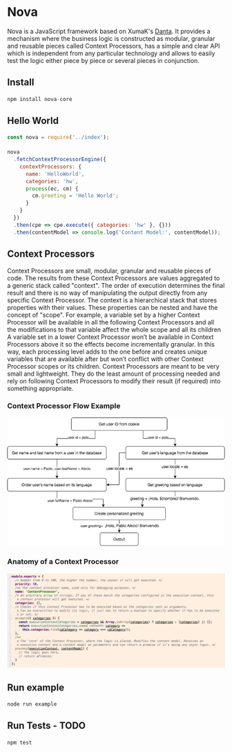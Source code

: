 # Nova

Nova is a JavaScript framework based on XumaK's [Danta](https://github.com/DantaFramework). It provides a mechanism where the business logic is constructed as modular, granular and reusable pieces called Context Processors, has a simple and clear API which is independent from any particular technology and allows to easily test the logic either piece by piece or several pieces in conjunction.

## Install

```javascript
npm install nova-core
```

## Hello World

```javascript
const nova = require('../index');

nova
  .fetchContextProcessorEngine({
    contextProcessors: {
      name: 'HelloWorld',
      categories: 'hw',
      process(ec, cm) {
        cm.greeting = 'Hello World';
      }
    }
  })
  .then(cpe => cpe.execute({ categories: 'hw' }, {}))
  .then(contentModel => console.log('Content Model:', contentModel));
```

## Context Processors

Context Processors are small, modular, granular and reusable pieces of code. The results from these Context Processors are values aggregated to a generic stack called
"context". The order of execution determines the final result and there is no way of manipulating the output directly from any specific Context Processor. The context
is a hierarchical stack that stores properties with their values. These properties can be nested and have the concept of "scope". For example, a variable set by a higher
Context Processor will be available in all the following Context Processors and all the modifications to that variable affect the whole scope and all its children A variable
set in a lower Context Processor won’t be available in Context Processors above it so the effects become incrementally granular.
In this way, each processing level adds to the one before and creates unique variables that are available after but won’t conflict with other Context Processor scopes or its children.
Context Processors are meant to be very small and lightweight. They do the least amount of processing needed and rely on following Context Processors to modify their result (if required) into something appropriate.

### Context Processor Flow Example
![Context Processor Diagram](./docs/img/NovaContextProcessorExample.jpg)

### Anatomy of a Context Processor

![Anatomy of a Context Processor](./docs/img/context-processor-anatomy.png)

## Run example
```bash
node run example
```

## Run Tests - TODO
```bash
npm test
```


